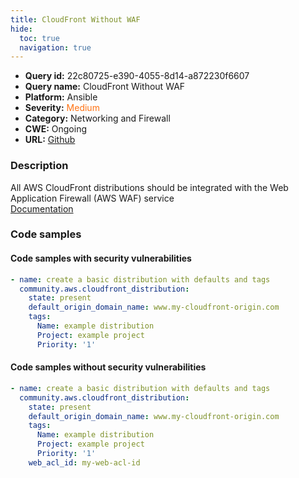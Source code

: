 ```yaml
---
title: CloudFront Without WAF
hide:
  toc: true
  navigation: true
---
```


<style>
  .highlight .hll {
    background-color: #ff171742;
  }
  .md-content {
    max-width: 1100px;
    margin: 0 auto;
  }
</style>

-   **Query id:** 22c80725-e390-4055-8d14-a872230f6607
-   **Query name:** CloudFront Without WAF
-   **Platform:** Ansible
-   **Severity:** <span style="color:#ff7213">Medium</span>
-   **Category:** Networking and Firewall
-   **CWE:** Ongoing
-   **URL:** [Github](https://github.com/Checkmarx/kics/tree/master/assets/queries/ansible/aws/cloudfront_without_waf)

### Description
All AWS CloudFront distributions should be integrated with the Web Application Firewall (AWS WAF) service<br>
[Documentation](https://docs.ansible.com/ansible/latest/collections/community/aws/cloudfront_distribution_module.html)

### Code samples
#### Code samples with security vulnerabilities
```yaml title="Positive test num. 1 - yaml file" hl_lines="2"
- name: create a basic distribution with defaults and tags
  community.aws.cloudfront_distribution:
    state: present
    default_origin_domain_name: www.my-cloudfront-origin.com
    tags:
      Name: example distribution
      Project: example project
      Priority: '1'

```


#### Code samples without security vulnerabilities
```yaml title="Negative test num. 1 - yaml file"
- name: create a basic distribution with defaults and tags
  community.aws.cloudfront_distribution:
    state: present
    default_origin_domain_name: www.my-cloudfront-origin.com
    tags:
      Name: example distribution
      Project: example project
      Priority: '1'
    web_acl_id: my-web-acl-id

```

